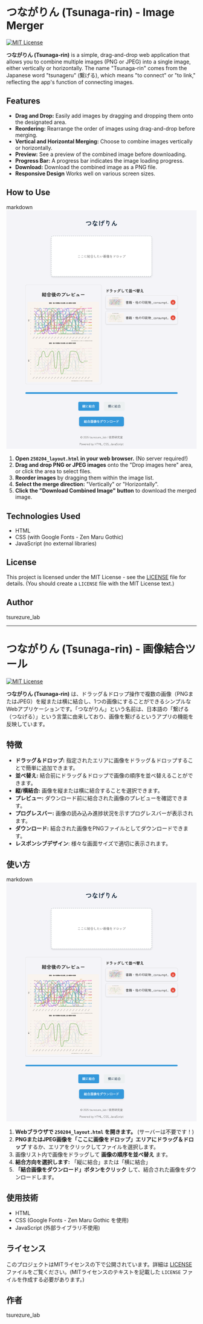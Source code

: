 # つながりん (Tsunaga-rin) - Image Merger

[![MIT License](https://img.shields.io/badge/license-MIT-blue.svg)](https://opensource.org/licenses/MIT)

**つながりん (Tsunaga-rin)** is a simple, drag-and-drop web application that allows you to combine multiple images (PNG or JPEG) into a single image, either vertically or horizontally.  The name "Tsunaga-rin" comes from the Japanese word "tsunageru" (繋げる), which means "to connect" or "to link," reflecting the app's function of connecting images.

## Features

*   **Drag and Drop:** Easily add images by dragging and dropping them onto the designated area.
*   **Reordering:** Rearrange the order of images using drag-and-drop before merging.
*   **Vertical and Horizontal Merging:** Choose to combine images vertically or horizontally.
*   **Preview:** See a preview of the combined image before downloading.
*   **Progress Bar:**  A progress bar indicates the image loading progress.
*   **Download:** Download the combined image as a PNG file.
*  **Responsive Design** Works well on various screen sizes.

## How to Use
markdown ![アプリのスクリーンショット](./images/screenshot.png)
1.  **Open `250204_layout.html` in your web browser.**  (No server required!)
2.  **Drag and drop PNG or JPEG images** onto the "Drop images here" area, or click the area to select files.
3.  **Reorder images** by dragging them within the image list.
4.  **Select the merge direction:** "Vertically" or "Horizontally".
5.  **Click the "Download Combined Image" button** to download the merged image.

## Technologies Used

*   HTML
*   CSS (with Google Fonts - Zen Maru Gothic)
*   JavaScript (no external libraries)

## License

This project is licensed under the MIT License - see the [LICENSE](LICENSE) file for details.  (You should create a `LICENSE` file with the MIT License text.)

## Author

tsurezure_lab

---

# つながりん (Tsunaga-rin) - 画像結合ツール

[![MIT License](https://img.shields.io/badge/license-MIT-blue.svg)](https://opensource.org/licenses/MIT)

**つながりん (Tsunaga-rin)** は、ドラッグ＆ドロップ操作で複数の画像（PNGまたはJPEG）を縦または横に結合し、1つの画像にすることができるシンプルなWebアプリケーションです。「つながりん」という名前は、日本語の「繋げる（つなげる）」という言葉に由来しており、画像を繋げるというアプリの機能を反映しています。

## 特徴

*   **ドラッグ＆ドロップ:** 指定されたエリアに画像をドラッグ＆ドロップすることで簡単に追加できます。
*   **並べ替え:** 結合前にドラッグ＆ドロップで画像の順序を並べ替えることができます。
*   **縦/横結合:** 画像を縦または横に結合することを選択できます。
*   **プレビュー:** ダウンロード前に結合された画像のプレビューを確認できます。
*   **プログレスバー:** 画像の読み込み進捗状況を示すプログレスバーが表示されます。
*   **ダウンロード:** 結合された画像をPNGファイルとしてダウンロードできます。
*  **レスポンシブデザイン**: 様々な画面サイズで適切に表示されます。

## 使い方
markdown ![アプリのスクリーンショット](./images/screenshot.png)
1.  **Webブラウザで `250204_layout.html` を開きます。** (サーバーは不要です！)
2.  **PNGまたはJPEG画像を「ここに画像をドロップ」エリアにドラッグ＆ドロップ** するか、エリアをクリックしてファイルを選択します。
3.  画像リスト内で画像をドラッグして **画像の順序を並べ替え** ます。
4.  **結合方向を選択します:** 「縦に結合」または「横に結合」
5.  **「結合画像をダウンロード」ボタンをクリック** して、結合された画像をダウンロードします。

## 使用技術

*   HTML
*   CSS (Google Fonts - Zen Maru Gothic を使用)
*   JavaScript (外部ライブラリ不使用)

## ライセンス

このプロジェクトはMITライセンスの下で公開されています。詳細は [LICENSE](LICENSE) ファイルをご覧ください。(MITライセンスのテキストを記載した `LICENSE` ファイルを作成する必要があります。)

## 作者

tsurezure_lab
